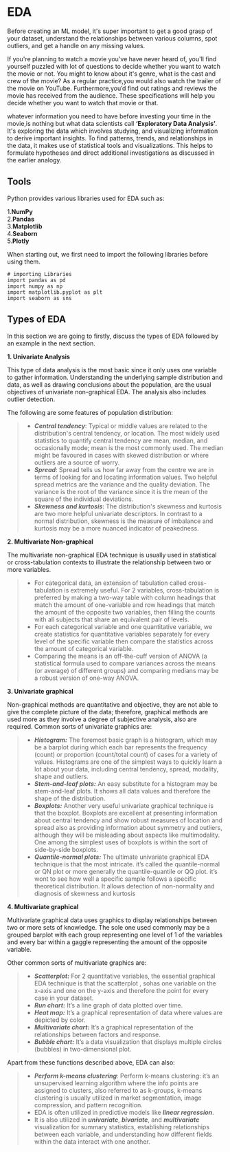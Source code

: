 
# EDA

Before creating an ML model, it's super important to get a good grasp of your dataset, understand the relationships between various columns, spot outliers, and get a handle on any missing values. 

If you're planning to watch a movie you've have never heard of, you'll find yourself puzzled with lot of questions to decide whether you want to watch the movie or not. You might to know about it's genre, what is the cast and crew of the movie? As a regular practice,you would also watch the trailer of the movie on YouTube. Furthermore,you’d find out ratings and reviews the movie has received from the audience. These specifications will help you decide whether you want to watch that movie or that.

whatever information you need to have before investing your time in the movie,is nothing but what data scientists call **‘Exploratory Data Analysis’**. It's exploring the data which involves studying, and visualizing information to derive important insights. To find patterns, trends, and relationships in the data, it makes use of statistical tools and visualizations. This helps to formulate hypotheses and direct additional investigations as discussed in the earlier analogy.


## Tools

Python provides various libraries used for EDA such as:      

1.**NumPy**   
2.**Pandas**   
3.**Matplotlib**  
4.**Seaborn**  
5.**Plotly**   

When starting out, we first need to import the following libraries before using them.

```
# importing Libraries
import pandas as pd
import numpy as np
import matplotlib.pyplot as plt
import seaborn as sns

```

## Types of EDA

In this section we are going to firstly, discuss the types of EDA followed by an example in the next section.

**1. Univariate Analysis**  

This type of data analysis is the most basic since it only uses one variable to gather information. Understanding the underlying sample distribution and data, as well as drawing conclusions about the population, are the usual objectives of univariate non-graphical EDA. The analysis also includes outlier detection.  

The following are some features of population distribution:

>- ***Central tendency***: Typical or middle values are related to the distribution's central tendency, or location. The most widely used statistics to quantify central tendency are mean, median, and occasionally mode; mean is the most commonly used. The median might be favoured in cases with skewed distribution or where outliers are a source of worry.  
>- ***Spread***: Spread tells us how far away from the centre we are in terms of looking for and locating information values. Two helpful spread metrics are the variance and the quality deviation. The variance is the root of the variance since it is the mean of the square of the individual deviations.  
>- ***Skewness and kurtosis***: The distribution's skewness and kurtosis are two more helpful univariate descriptors. In contrast to a normal distribution, skewness is the measure of imbalance and kurtosis may be a more nuanced indicator of peakedness.


**2. Multivariate Non-graphical**  

The multivariate non-graphical EDA technique is usually used in statistical or cross-tabulation contexts to illustrate the relationship between two or more variables.  

>- For categorical data, an extension of tabulation called cross-tabulation is extremely useful. For 2 variables, cross-tabulation is preferred by making a two-way table with column headings that match the amount of one-variable and row headings that match the amount of the opposite two variables, then filling the counts with all subjects that share an equivalent pair of levels.  
>- For each categorical variable and one quantitative variable, we create statistics for quantitative variables separately for every level of the specific variable then compare the statistics across the amount of categorical variable.  
>- Comparing the means is an off-the-cuff version of ANOVA (a statistical formula used to compare variances across the means (or average) of different groups) and comparing medians may be a robust version of one-way ANOVA.  

**3. Univariate graphical**  

Non-graphical methods are quantitative and objective, they are not able to give the complete picture of the data; therefore, graphical methods are used more as they involve a degree of subjective analysis, also are required. Common sorts of univariate graphics are:

>- ***Histogram:*** The foremost basic graph is a histogram, which may be a barplot during which each bar represents the frequency (count) or proportion (count/total count) of cases for a variety of values. Histograms are one of the simplest ways to quickly learn a lot about your data, including central tendency, spread, modality, shape and outliers.  
>- ***Stem-and-leaf plots:*** An easy substitute for a histogram may be stem-and-leaf plots. It shows all data values and therefore the shape of the distribution.  
>- ***Boxplots:*** Another very useful univariate graphical technique is that the boxplot. Boxplots are excellent at presenting information about central tendency and show robust measures of location and spread also as providing information about symmetry and outliers, although they will be misleading about aspects like multimodality. One among the simplest uses of boxplots is within the sort of side-by-side boxplots.  
>- ***Quantile-normal plots:*** The ultimate univariate graphical EDA technique is that the most intricate. it’s called the quantile-normal or QN plot or more generally the quantile-quantile or QQ plot. it’s wont to see how well a specific sample follows a specific theoretical distribution. It allows detection of non-normality and diagnosis of skewness and kurtosis

**4. Multivariate graphical**  

Multivariate graphical data uses graphics to display relationships between two or more sets of knowledge. The sole one used commonly may be a grouped barplot with each group representing one level of 1 of the variables and every bar within a gaggle representing the amount of the opposite variable.

Other common sorts of multivariate graphics are:

>- ***Scatterplot:*** For 2 quantitative variables, the essential graphical EDA technique is that the scatterplot , sohas one variable on the x-axis and one on the y-axis and therefore the point for every case in your dataset.  
>- ***Run chart:***  It’s a line graph of data plotted over time.  
>- ***Heat map:***  It’s a graphical representation of data where values are depicted by color.  
>- ***Multivariate chart:*** It’s a graphical representation of the relationships between factors and response.  
>- ***Bubble chart:*** It’s a data visualization that displays multiple circles (bubbles) in two-dimensional plot.  

Apart from these functions described above, EDA can also:  

>- ***Perform k-means clustering***: Perform k-means clustering: it’s an unsupervised learning algorithm where the info points are assigned to clusters, also referred to as k-groups, k-means clustering is usually utilized in market segmentation, image compression, and pattern recognition.  
>- EDA is often utilized in predictive models like ***linear regression***.  
>- It is also utilized in ***univariate***, ***bivariate***, and ***multivariate*** visualization for summary statistics, establishing relationships between each variable, and understanding how different fields within the data interact with one another.


